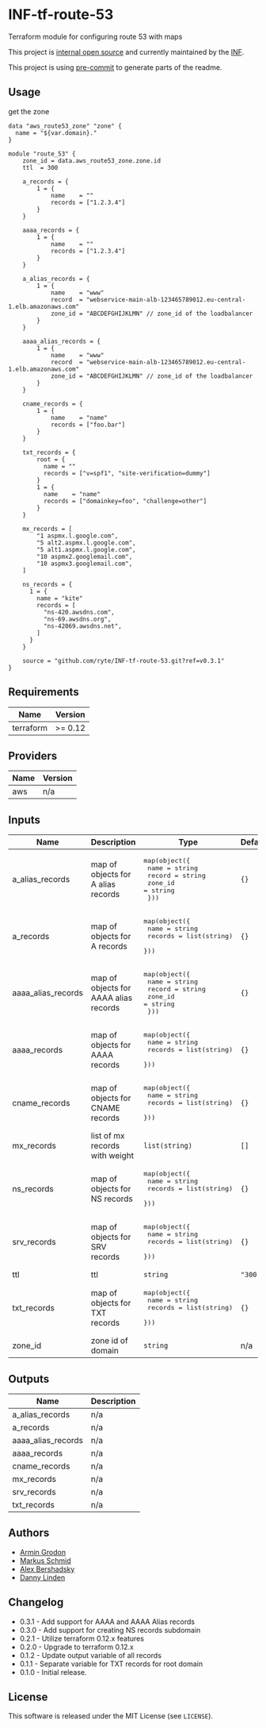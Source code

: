 # INF-tf-route-53

Terraform module for configuring route 53 with maps


This project is [internal open source](https://en.wikipedia.org/wiki/Inner_source)
and currently maintained by the [INF](https://github.com/orgs/ryte/teams/inf).

This project is using [pre-commit](https://pre-commit.com/) to generate parts
of the readme.

## Usage

get the zone
```hcl
data "aws_route53_zone" "zone" {
  name = "${var.domain}."
}
```


```hcl
module "route_53" {
    zone_id = data.aws_route53_zone.zone.id
    ttl  = 300

    a_records = {
        1 = {
            name    = ""
            records = ["1.2.3.4"]
        }
    }

    aaaa_records = {
        1 = {
            name    = ""
            records = ["1.2.3.4"]
        }
    }

    a_alias_records = {
        1 = {
            name    = "www"
            record  = "webservice-main-alb-123465789012.eu-central-1.elb.amazonaws.com"
            zone_id = "ABCDEFGHIJKLMN" // zone_id of the loadbalancer
        }
    }

    aaaa_alias_records = {
        1 = {
            name    = "www"
            record  = "webservice-main-alb-123465789012.eu-central-1.elb.amazonaws.com"
            zone_id = "ABCDEFGHIJKLMN" // zone_id of the loadbalancer
        }
    }

    cname_records = {
        1 = {
            name    = "name"
            records = ["foo.bar"]
        }
    }

    txt_records = {
        root = {
          name = ""
          records = ["v=spf1", "site-verification=dummy"]
        }
        1 = {
          name    = "name"
          records = ["domainkey=foo", "challenge=other"]
        }
    }

    mx_records = [
        "1 aspmx.l.google.com",
        "5 alt2.aspmx.l.google.com",
        "5 alt1.aspmx.l.google.com",
        "10 aspmx2.googlemail.com",
        "10 aspmx3.googlemail.com",
    ]

    ns_records = {
      1 = {
        name = "kite"
        records = [
          "ns-420.awsdns.com",
          "ns-69.awsdns.org",
          "ns-42069.awsdns.net",
        ]
      }
    }

    source = "github.com/ryte/INF-tf-route-53.git?ref=v0.3.1"
}
```
<!-- BEGINNING OF PRE-COMMIT-TERRAFORM DOCS HOOK -->
## Requirements

| Name | Version |
|------|---------|
| terraform | >= 0.12 |

## Providers

| Name | Version |
|------|---------|
| aws | n/a |

## Inputs

| Name | Description | Type | Default | Required |
|------|-------------|------|---------|:--------:|
| a\_alias\_records | map of objects for A alias records | <pre>map(object({<br>    name    = string<br>    record  = string<br>    zone_id = string<br>  }))</pre> | `{}` | no |
| a\_records | map of objects for A records | <pre>map(object({<br>    name    = string<br>    records = list(string)<br>  }))</pre> | `{}` | no |
| aaaa\_alias\_records | map of objects for AAAA alias records | <pre>map(object({<br>    name    = string<br>    record  = string<br>    zone_id = string<br>  }))</pre> | `{}` | no |
| aaaa\_records | map of objects for AAAA records | <pre>map(object({<br>    name    = string<br>    records = list(string)<br>  }))</pre> | `{}` | no |
| cname\_records | map of objects for CNAME records | <pre>map(object({<br>    name    = string<br>    records = list(string)<br>  }))</pre> | `{}` | no |
| mx\_records | list of mx records with weight | `list(string)` | `[]` | no |
| ns\_records | map of objects for NS records | <pre>map(object({<br>    name    = string<br>    records = list(string)<br>  }))</pre> | `{}` | no |
| srv\_records | map of objects for SRV records | <pre>map(object({<br>    name    = string<br>    records = list(string)<br>  }))</pre> | `{}` | no |
| ttl | ttl | `string` | `"300"` | no |
| txt\_records | map of objects for TXT records | <pre>map(object({<br>    name    = string<br>    records = list(string)<br>  }))</pre> | `{}` | no |
| zone\_id | zone id of domain | `string` | n/a | yes |

## Outputs

| Name | Description |
|------|-------------|
| a\_alias\_records | n/a |
| a\_records | n/a |
| aaaa\_alias\_records | n/a |
| aaaa\_records | n/a |
| cname\_records | n/a |
| mx\_records | n/a |
| srv\_records | n/a |
| txt\_records | n/a |

<!-- END OF PRE-COMMIT-TERRAFORM DOCS HOOK -->

## Authors

- [Armin Grodon](https://github.com/x4121)
- [Markus Schmid](https://github.com/h0raz)
- [Alex Bershadsky](https://github.com/al-dexter)
- [Danny Linden](https://github.com/dannylinden)

## Changelog

- 0.3.1 - Add support for AAAA and AAAA Alias records
- 0.3.0 - Add support for creating NS records subdomain
- 0.2.1 - Utilize terraform 0.12.x features
- 0.2.0 - Upgrade to terraform 0.12.x
- 0.1.2 - Update output variable of all records
- 0.1.1 - Separate variable for TXT records for root domain
- 0.1.0 - Initial release.

## License

This software is released under the MIT License (see `LICENSE`).
